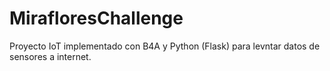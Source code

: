 # MirafloresChallenge
Proyecto IoT implementado con B4A y Python (Flask) para levntar datos de sensores a internet.
